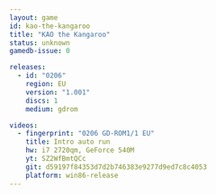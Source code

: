 ```yaml
---
layout: game
id: kao-the-kangaroo
title: "KAO the Kangaroo"
status: unknown
gamedb-issue: 0

releases:
  - id: "0206"
    region: EU
    version: "1.001"
    discs: 1
    medium: gdrom

videos:
  - fingerprint: "0206 GD-ROM1/1 EU"
    title: Intro auto run
    hw: i7 2720qm, GeForce 540M
    yt: SZ2WfBmtQCc
    git: d59197f84353d7d2b746383e9277d9ed7c8c4053
    platform: win86-release
---
```

